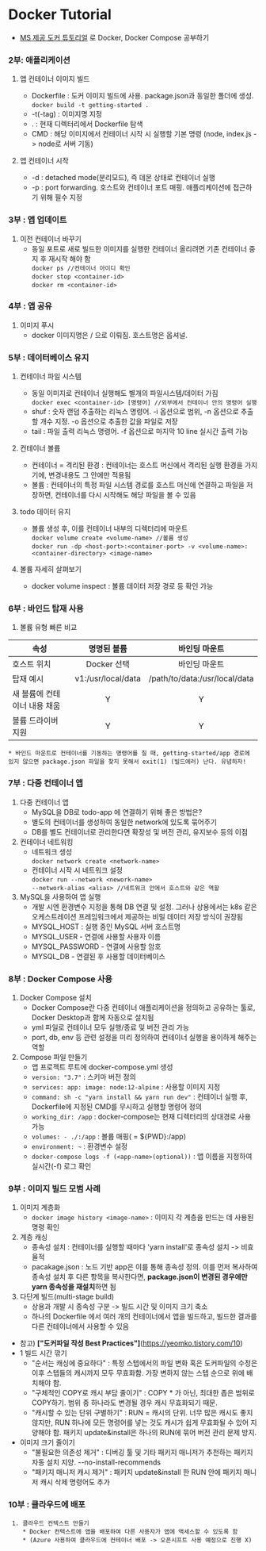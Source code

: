 # Docker Tutorial
* [MS 제공 도커 튜토리얼](https://docs.microsoft.com/ko-kr/visualstudio/docker/tutorials/your-application) 로 Docker, Docker Compose 공부하기  
  
### 2부: 애플리케이션
 1. 앱 컨테이너 이미지 빌드
     * Dockerfile : 도커 이미지 빌드에 사용. package.json과 동일한 폴더에 생성.  
          `docker build -t getting-started .`
     * -t(-tag) : 이미지명 지정
     * . : 현재 디렉터리에서 Dockerfile 탐색
     * CMD : 해당 이미지에서 컨테이너 시작 시 실행할 기본 명령 (node, index.js -> node로 서버 기동)  
       
 2. 앱 컨테이너 시작
     * -d : detached mode(분리모드), 즉 데몬 상태로 컨테이너 실행
     * -p : port forwarding. 호스트와 컨테이너 포트 매핑. 애플리케이션에 접근하기 위해 필수 지정  
  
### 3부 : 앱 업데이트
 1. 이전 컨테이너 바꾸기
     * 동일 포트로 새로 빌드한 이미지를 실행한 컨테이너 올리려면 기존 컨테이너 중지 후 재시작 해야 함  
     `docker ps //컨테이너 아이디 확인`  
     `docker stop <container-id>`  
     `docker rm <container-id>`  
  
### 4부 : 앱 공유
 1. 이미지 푸시
     * docker 이미지명은 <registry hostname>/<image name> 으로 이뤄짐. 호스트명은 옵셔널.  
  
### 5부 : 데이터베이스 유지
 1. 컨테이너 파일 시스템
     * 동일 이미지로 컨테이너 실행해도 별개의 파일시스템/데이터 가짐  
     `docker exec <container-id> [명령어] //외부에서 컨테이너 안의 명령어 실행`
     * shuf : 숫자 랜덤 추출하는 리눅스 명령어. -i 옵션으로 범위, -n 옵션으로 추출할 개수 지정. -o 옵션으로 추출한 값을 파일로 저장
     * tail : 파일 출력 리눅스 명령어. -f 옵션으로 마지막 10 line 실시간 출력 가능  
   
 2. 컨테이너 볼륨
     * 컨테이너 = 격리된 환경 : 컨테이너는 호스트 머신에서 격리된 실행 환경을 가지기에, 변경내용도 그 안에만 적용됨
     * 볼륨 : 컨테이너의 특정 파일 시스템 경로를 호스트 머신에 연결하고 파일을 저장하면, 컨테이너를 다시 시작해도 해당 파일을 볼 수 있음  
 
 3. todo 데이터 유지
     * 볼륨 생성 후, 이를 컨테이너 내부의 디렉터리에 마운트  
     `docker volume create <volume-name> //볼륨 생성`  
     `docker run -dp <host-port>:<container-port> -v <volume-name>:<container-directory> <image-name>`  
  
 4.  볼륨 자세히 살펴보기
     * docker volume inspect <volume-name> : 볼륨 데이터 저장 경로 등 확인 가능
 
### 6부 : 바인드 탑재 사용
 1. 볼륨 유형 빠른 비교  
  
| 속성 | 명명된 볼륨 | 바인딩 마운트  |
|---|:-:|:-:|
| 호스트 위치 | Docker 선택 | 바인딩 마운트 |
| 탑재 예시 | v1:/usr/local/data  | /path/to/data:/usr/local/data  |
|  새 볼륨에 컨테이너 내용 채움 | Y  |  Y |
|  볼륨 드라이버 지원 | Y  |  Y |

    * 바인드 마운트로 컨테이너를 기동하는 명령어를 칠 때, getting-started/app 경로에 있지 않으면 package.json 파일을 찾지 못해서 exit(1) (빌드에러) 난다. 유념하자!


### 7부 : 다중 컨테이너 앱
  1. 다중 컨테이너 앱
      * MySQL을 DB로 todo-app 에 연결하기 위해 좋은 방법은?
      * 별도의 컨테이너를 생성하여 동일한 network에 있도록 묶어주기
      * DB를 별도 컨테이너로 관리한다면 확장성 및 버전 관리, 유지보수 등의 이점  
  2. 컨테이너 네트워킹
      * 네트워크 생성  
      `docker network create <network-name>`  
      * 컨테이너 시작 시 네트워크 설정  
      `docker run --network <nework-name>`  
      `--network-alias <alias> //네트워크 안에서 호스트와 같은 역할`  
  3. MySQL을 사용하여 앱 실행
      * 개발 시엔 환경변수 지정을 통해 DB 연결 및 설정. 그러나 상용에서는 k8s 같은 오케스트레이션 프레임워크에서 제공하는 비밀 데이터 저장 방식이 권장됨
      * MYSQL_HOST : 실행 중인 MySQL 서버 호스트명
      * MYSQL_USER - 연결에 사용할 사용자 이름
      * MYSQL_PASSWORD - 연결에 사용할 암호
      * MYSQL_DB - 연결된 후 사용할 데이터베이스  

### 8부 : Docker Compose 사용
  1. Docker Compose 설치
      * Docker Compose란 다중 컨테이너 애플리케이션을 정의하고 공유하는 툴로, Docker Desktop과 함께 자동으로 설치됨
      * yml 파일로 컨테이너 모두 실행/종료 및 버전 관리 가능
      * port, db, env 등 관련 설정을 미리 정의하여 컨테이너 실행을 용이하게 해주는 역할
  2. Compose 파일 만들기
      * 앱 프로젝트 루트에 docker-compose.yml 생성
      * `version: "3.7"` : 스키마 버전 정의
      * `services: app: image: node:12-alpine` : 사용할 이미지 지정
      * `command: sh -c "yarn install && yarn run dev"` : 컨테이너 실행 후, Dockerfile에 지정된 CMD를 무시하고 실행할 명령어 정의
      * `working_dir: /app` : docker-compose는 현재 디렉터리의 상대경로 사용 가능
      * `volumes: - ./:/app` : 볼륨 매핑( = ${PWD}:/app)
      * `environment: ~` : 환경변수 설정
      * `docker-compose logs -f (<app-name>(optional))` : 앱 이름을 지정하여 실시간(-f) 로그 확인

### 9부 : 이미지 빌드 모범 사례
  1. 이미지 계층화
      * `docker image history <image-name>` : 이미지 각 계층을 만드는 데 사용된 명령 확인
  2. 계층 캐싱
      * 종속성 설치 : 컨테이너를 실행할 때마다 'yarn install'로 종속성 설치 -> 비효율적
      * pacakage.json : 노드 기반 app은 이를 통해 종속성 정의. 이를 먼저 복사하여 종속성 설치 후 다른 항목을 복사한다면, **package.json이 변경된 경우에만 yarn 종속성을 재설치**하면 됨
  3. 다단계 빌드(multi-stage build)
      * 상용과 개발 시 종속성 구분 -> 빌드 시간 및 이미지 크기 축소
      * 하나의 Dockerfile 에서 여러 개의 컨테이너에서 앱을 빌드하고, 빌드한 결과를 다른 컨테이너에서 사용할 수 있음  
  * 참고) **["도커파일 작성 Best Practices"]**(https://yeomko.tistory.com/10)
  * 1 빌드 시간 깎기
      * "순서는 캐싱에 중요하다" : 특정 스텝에서의 파일 변화 혹은 도커파일의 수정은 이후 스텝들의 캐시까지 모두 무효화함. 가장 변하지 않는 스텝 순으로 위에 배치해야 함.
      * "구체적인 COPY로 캐시 부담 줄이기" : COPY * 가 아닌, 최대한 좁은 범위로 COPY하기. 범위 중 하나라도 변경될 경우 캐시 무효화되기 때문.
      * "캐시할 수 있는 단위 구별하기" : RUN = 캐시의 단위. 너무 많은 캐시도 좋지 않지만, RUN 하나에 모든 명령어를 넣는 것도 캐시가 쉽게 무효화될 수 있어 지양해야 함. 패키지 update&install은 하나의 RUN에 묶어 버전 관리 문제 방지.
  * 이미지 크기 줄이기
      * "불필요한 의존성 제거" : 디버깅 툴 및 기타 패키지 매니저가 추천하는 패키지 자동 설치 지양. --no-install-recommends
      * "패키지 매니저 캐시 제거" : 패키지 update&install 한 RUN 안에 패키지 매니저 캐시 삭제 명령어도 추가
  
  ### 10부 : 클라우드에 배포
     1. 클라우드 컨텍스트 만들기
        * Docker 컨텍스트에 앱을 배포하여 다른 사용자가 앱에 액세스할 수 있도록 함
        * (Azure 사용하여 클라우드에 컨테이너 배포 -> 오픈시프트 사용 예정으로 진행 X)
